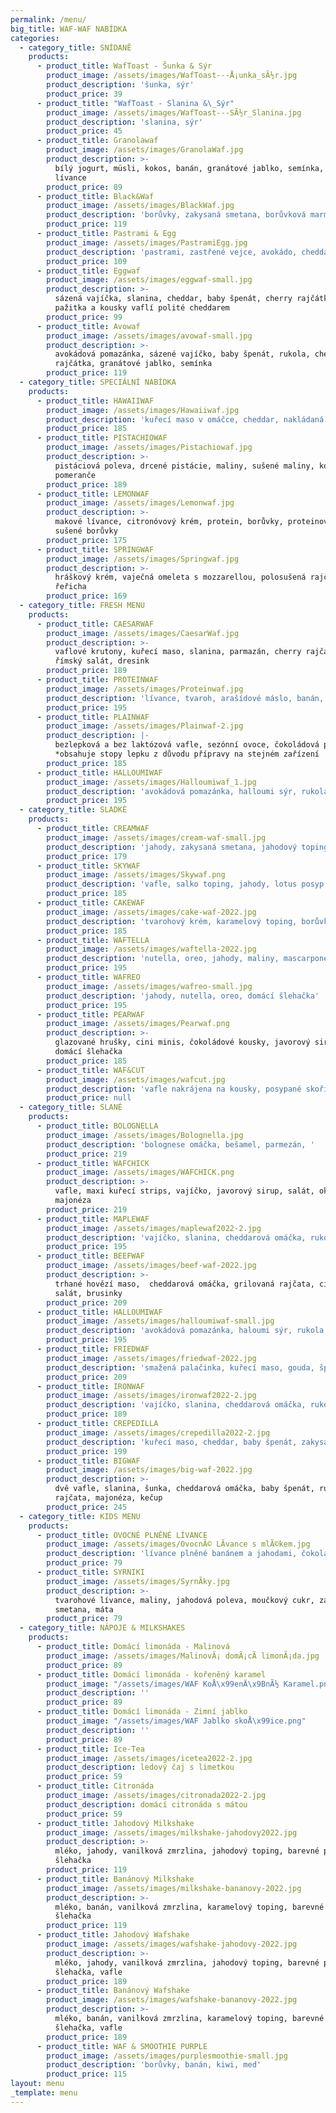 ```yaml
---
permalink: /menu/
big_title: WAF-WAF NABÍDKA
categories:
  - category_title: SNÍDANĚ
    products:
      - product_title: WafToast - Šunka & Sýr
        product_image: /assets/images/WafToast---Å¡unka_sÃ½r.jpg
        product_description: 'šunka, sýr'
        product_price: 39
      - product_title: "WafToast - Slanina &\_Sýr"
        product_image: /assets/images/WafToast---SÃ½r_Slanina.jpg
        product_description: 'slanina, sýr'
        product_price: 45
      - product_title: Granolawaf
        product_image: /assets/images/GranolaWaf.jpg
        product_description: >-
          bílý jogurt, müsli, kokos, banán, granátové jablko, semínka, mini
          lívance
        product_price: 89
      - product_title: Black&Waf
        product_image: /assets/images/BlackWaf.jpg
        product_description: 'borůvky, zakysaná smetana, borůvková marmeláda'
        product_price: 119
      - product_title: Pastrami & Egg
        product_image: /assets/images/PastramiEgg.jpg
        product_description: 'pastrami, zastřené vejce, avokádo, cheddar, rukola'
        product_price: 109
      - product_title: Eggwaf
        product_image: /assets/images/eggwaf-small.jpg
        product_description: >-
          sázená vajíčka, slanina, cheddar, baby špenát, cherry rajčátka,
          pažitka a kousky vaflí polité cheddarem
        product_price: 99
      - product_title: Avowaf
        product_image: /assets/images/avowaf-small.jpg
        product_description: >-
          avokádová pomazánka, sázené vajíčko, baby špenát, rukola, cherry
          rajčátka, granátové jablko, semínka
        product_price: 119
  - category_title: SPECIÁLNÍ NABÍDKA
    products:
      - product_title: HAWAIIWAF
        product_image: /assets/images/Hawaiiwaf.jpg
        product_description: 'kuřecí maso v omáčce, cheddar, nakládaná cibule, řeřicha  '
        product_price: 185
      - product_title: PISTACHIOWAF
        product_image: /assets/images/Pistachiowaf.jpg
        product_description: >-
          pistáciová poleva, drcené pistácie, maliny, sušené maliny, kousky
          pomeranče
        product_price: 189
      - product_title: LEMONWAF
        product_image: /assets/images/Lemonwaf.jpg
        product_description: >-
          makové lívance, citronóvový krém, protein, borůvky, proteinové křupky,
          sušené borůvky
        product_price: 175
      - product_title: SPRINGWAF
        product_image: /assets/images/Springwaf.jpg
        product_description: >-
          hráškový krém, vaječná omeleta s mozzarellou, polosušená rajčata,
          řeřicha 
        product_price: 169
  - category_title: FRESH MENU
    products:
      - product_title: CAESARWAF
        product_image: /assets/images/CaesarWaf.jpg
        product_description: >-
          vaflové krutony, kuřecí maso, slanina, parmazán, cherry rajčata,
          římský salát, dresink
        product_price: 189
      - product_title: PROTEINWAF
        product_image: /assets/images/Proteinwaf.jpg
        product_description: 'lívance, tvaroh, arašídové máslo, banán, cookies sušenky'
        product_price: 195
      - product_title: PLAINWAF
        product_image: /assets/images/Plainwaf-2.jpg
        product_description: |-
          bezlepková a bez laktózová vafle, sezónní ovoce, čokoládová poleva
          *obsahuje stopy lepku z důvodu přípravy na stejném zařízení
        product_price: 185
      - product_title: HALLOUMIWAF
        product_image: /assets/images/Halloumiwaf_1.jpg
        product_description: 'avokádová pomazánka, halloumi sýr, rukola, rajcę'
        product_price: 195
  - category_title: SLADKÉ
    products:
      - product_title: CREAMWAF
        product_image: /assets/images/cream-waf-small.jpg
        product_description: 'jahody, zakysaná smetana, jahodový toping, '
        product_price: 179
      - product_title: SKYWAF
        product_image: /assets/images/Skywaf.png
        product_description: 'vafle, salko toping, jahody, lotus posyp a sušenka'
        product_price: 185
      - product_title: CAKEWAF
        product_image: /assets/images/cake-waf-2022.jpg
        product_description: 'tvarohový krém, karamelový toping, borůvky, banán, jahoda'
        product_price: 185
      - product_title: WAFTELLA
        product_image: /assets/images/waftella-2022.jpg
        product_description: 'nutella, oreo, jahody, maliny, mascarpone'
        product_price: 195
      - product_title: WAFREO
        product_image: /assets/images/wafreo-small.jpg
        product_description: 'jahody, nutella, oreo, domácí šlehačka'
        product_price: 195
      - product_title: PEARWAF
        product_image: /assets/images/Pearwaf.png
        product_description: >-
          glazované hrušky, cini minis, čokoládové kousky, javorový sirup,
          domácí šlehačka
        product_price: 185
      - product_title: WAF&CUT
        product_image: /assets/images/wafcut.jpg
        product_description: 'vafle nakrájena na kousky, posypané skořicovým cukrem, nutella '
        product_price: null
  - category_title: SLANÉ
    products:
      - product_title: BOLOGNELLA
        product_image: /assets/images/Bolognella.jpg
        product_description: 'bolognese omáčka, bešamel, parmezán, '
        product_price: 219
      - product_title: WAFCHICK
        product_image: /assets/images/WAFCHICK.png
        product_description: >-
          vafle, maxi kuřecí strips, vajíčko, javorový sirup, salát, okurka,
          majonéza
        product_price: 219
      - product_title: MAPLEWAF
        product_image: /assets/images/maplewaf2022-2.jpg
        product_description: 'vajíčko, slanina, cheddarová omáčka, rukola, rajče, javorový sirup'
        product_price: 195
      - product_title: BEEFWAF
        product_image: /assets/images/beef-waf-2022.jpg
        product_description: >-
          trhané hovězí maso,  cheddarová omáčka, grilovaná rajčata, cibule,
          salát, brusinky
        product_price: 209
      - product_title: HALLOUMIWAF
        product_image: /assets/images/halloumiwaf-small.jpg
        product_description: 'avokádová pomazánka, haloumi sýr, rukola, rajče'
        product_price: 195
      - product_title: FRIEDWAF
        product_image: /assets/images/friedwaf-2022.jpg
        product_description: 'smažená palačinka, kuřecí maso, gouda, špenát, kukuřice'
        product_price: 209
      - product_title: IRONWAF
        product_image: /assets/images/ironwaf2022-2.jpg
        product_description: 'vajíčko, slanina, cheddarová omáčka, rukola'
        product_price: 189
      - product_title: CREPEDILLA
        product_image: /assets/images/crepedilla2022-2.jpg
        product_description: 'kuřecí maso, cheddar, baby špenát, zakysaná smetana'
        product_price: 199
      - product_title: BIGWAF
        product_image: /assets/images/big-waf-2022.jpg
        product_description: >-
          dvě vafle, slanina, šunka, cheddarová omáčka, baby špenát, rukola,
          rajčata, majonéza, kečup
        product_price: 245
  - category_title: KIDS MENU
    products:
      - product_title: OVOCNÉ PLNĚNÉ LÍVANCE
        product_image: /assets/images/OvocnÃ© LÃ­vance s mlÃ©kem.jpg
        product_description: 'lívance plněné banánem a jahodami, čokoládová poleva, javorový sirup'
        product_price: 79
      - product_title: SYRNIKI
        product_image: /assets/images/SyrnÃ­ky.jpg
        product_description: >-
          tvarohové lívance, maliny, jahodová poleva, moučkový cukr, zakysaná
          smetana, máta
        product_price: 79
  - category_title: NÁPOJE & MILKSHAKES
    products:
      - product_title: Domácí limonáda - Malinová
        product_image: /assets/images/MalinovÃ¡ domÃ¡cÃ­ limonÃ¡da.jpg
        product_price: 89
      - product_title: Domácí limonáda - kořeněný karamel
        product_image: "/assets/images/WAF KoÅ\x99enÄ\x9BnÃ½ Karamel.png"
        product_description: ''
        product_price: 89
      - product_title: Domácí limonáda - Zimní jablko
        product_image: "/assets/images/WAF Jablko skoÅ\x99ice.png"
        product_description: ''
        product_price: 89
      - product_title: Ice-Tea
        product_image: /assets/images/icetea2022-2.jpg
        product_description: ledový čaj s limetkou
        product_price: 59
      - product_title: Citronáda
        product_image: /assets/images/citronada2022-2.jpg
        product_description: domácí citronáda s mátou
        product_price: 59
      - product_title: Jahodový Milkshake
        product_image: /assets/images/milkshake-jahodovy2022.jpg
        product_description: >-
          mléko, jahody, vanilková zmrzlina, jahodový toping, barevné posypky,
          šlehačka
        product_price: 119
      - product_title: Banánový Milkshake
        product_image: /assets/images/milkshake-bananovy-2022.jpg
        product_description: >-
          mléko, banán, vanilková zmrzlina, karamelový toping, barevné posypky,
          šlehačka
        product_price: 119
      - product_title: Jahodový Wafshake
        product_image: /assets/images/wafshake-jahodovy-2022.jpg
        product_description: >-
          mléko, jahody, vanilková zmrzlina, jahodový toping, barevné posypky,
          šlehačka, vafle
        product_price: 189
      - product_title: Banánový Wafshake
        product_image: /assets/images/wafshake-bananovy-2022.jpg
        product_description: >-
          mléko, banán, vanilková zmrzlina, karamelový toping, barevné posypky,
          šlehačka, vafle
        product_price: 189
      - product_title: WAF & SMOOTHIE PURPLE
        product_image: /assets/images/purplesmoothie-small.jpg
        product_description: 'borůvky, banán, kiwi, med'
        product_price: 115
layout: menu
_template: menu
---
```


